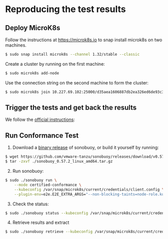 # Reproducing the test results

## Deploy MicroK8s

Follow the instructions at https://microk8s.io to snap install microk8s on two machines.
```sh
$ sudo snap install microk8s --channel 1.32/stable --classic
```

Create a cluster by running on the first machine:
```sh
$ sudo microk8s add-node
```

Use the connection string on the second machine to form the cluster:
```sh
$ sudo microk8s join 10.227.69.102:25000/d35aea1606887db2ea326ed6de93c321/cb463cb3b0e4 --worker
``` 

## Trigger the tests and get back the results

We follow the [official instructions](https://github.com/cncf/k8s-conformance/blob/master/instructions.md):

## Run Conformance Test

1. Download a [binary release](https://github.com/heptio/sonobuoy/releases) of sonobuoy, or build it yourself by running:
```sh
$ wget https://github.com/vmware-tanzu/sonobuoy/releases/download/v0.57.2/sonobuoy_0.57.2_linux_amd64.tar.gz
$ tar -zxvf ./sonobuoy_0.57.2_linux_amd64.tar.gz
```

2. Run sonobuoy:
```sh
$ sudo ./sonobuoy run \
    --mode certified-conformance \
    --kubeconfig /var/snap/microk8s/current/credentials/client.config \
    --plugin-env=e2e.E2E_EXTRA_ARGS="--non-blocking-taints=node-role.kubernetes.io/controller --ginkgo.v"
```

3. Check the status:
```sh
$ sudo ./sonobuoy status --kubeconfig /var/snap/microk8s/current/credentials/client.config
```

4. Retrieve results and extract
```sh
$ sudo ./sonobuoy retrieve --kubeconfig /var/snap/microk8s/current/credentials/client.config
```
